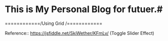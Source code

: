 # This is My Personal Blog for futuer.#

============/Using Grid /============

Reference:: https://jsfiddle.net/SkiWether/KFmLv/ (Toggle Slider Effect)
